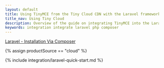 ```yaml
---
layout: default
title: Using TinyMCE from the Tiny Cloud CDN with the Laravel framework
title_nav: Using Tiny Cloud
description: Overview of the guide on integrating TinyMCE into the Laravel framework.
keywords: integration integrate laravel php composer
---
```


[Laravel - Installation Via Composer](https://laravel.com/docs/8.x/installation#installation-via-composer)

{% assign productSource == "cloud" %}

{% include integration/laravel-quick-start.md %}